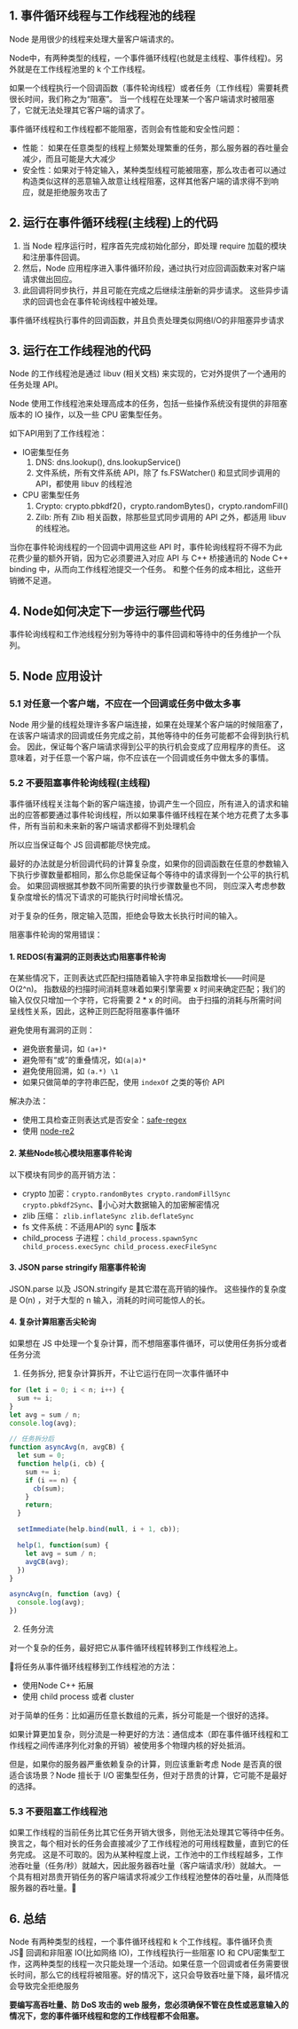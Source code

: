 ## 1. 事件循环线程与工作线程池的线程
Node 是用很少的线程来处理大量客户端请求的。

Node中，有两种类型的线程，一个事件循环线程(也就是主线程、事件线程)。另外就是在工作线程池里的 k 个工作线程。

如果一个线程执行一个回调函数（事件轮询线程）或者任务（工作线程）需要耗费很长时间，我们称之为“阻塞”。 当一个线程在处理某一个客户端请求时被阻塞了，它就无法处理其它客户端的请求了。

事件循环线程和工作线程都不能阻塞，否则会有性能和安全性问题：
- 性能： 如果在任意类型的线程上频繁处理繁重的任务，那么服务器的吞吐量会减少，而且可能是大大减少
- 安全性：如果对于特定输入，某种类型线程可能被阻塞，那么攻击者可以通过构造类似这样的恶意输入故意让线程阻塞，这样其他客户端的请求得不到响应，就是拒绝服务攻击了


## 2. 运行在事件循环线程(主线程)上的代码
1. 当 Node 程序运行时，程序首先完成初始化部分，即处理 require 加载的模块和注册事件回调。 
2. 然后，Node 应用程序进入事件循环阶段，通过执行对应回调函数来对客户端请求做出回应。 
3. 此回调将同步执行，并且可能在完成之后继续注册新的异步请求。 这些异步请求的回调也会在事件轮询线程中被处理。

事件循环线程执行事件的回调函数，并且负责处理类似网络I/O的非阻塞异步请求

## 3. 运行在工作线程池的代码

Node 的工作线程池是通过 libuv (相关文档) 来实现的，它对外提供了一个通用的任务处理 API。

Node 使用工作线程池来处理高成本的任务，包括一些操作系统没有提供的非阻塞版本的 IO 操作，以及一些 CPU 密集型任务。

如下API用到了工作线程池：
- IO密集型任务
  1. DNS: dns.lookup(), dns.lookupService()
  2. 文件系统，所有文件系统 API，除了 fs.FSWatcher() 和显式同步调用的 API，都使用 libuv 的线程池
- CPU 密集型任务
  1. Crypto: crypto.pbkdf2()，crypto.randomBytes()，crypto.randomFill()
  2. Zilb: 所有 Zlib 相关函数，除那些显式同步调用的 API 之外，都适用 libuv 的线程池。


当你在事件轮询线程的一个回调中调用这些 API 时，事件轮询线程将不得不为此花费少量的额外开销，因为它必须要进入对应 API 与 C++ 桥接通讯的 Node C++ binding 中，从而向工作线程池提交一个任务。 和整个任务的成本相比，这些开销微不足道。

## 4. Node如何决定下一步运行哪些代码
事件轮询线程和工作池线程分别为等待中的事件回调和等待中的任务维护一个队列。

## 5. Node 应用设计
### 5.1 对任意一个客户端，不应在一个回调或任务中做太多事
Node 用少量的线程处理许多客户端连接，如果在处理某个客户端的时候阻塞了，在该客户端请求的回调或任务完成之前，其他等待中的任务可能都不会得到执行机会。 因此，保证每个客户端请求得到公平的执行机会变成了应用程序的责任。 这意味着，对于任意一个客户端，你不应该在一个回调或任务中做太多的事情。

### 5.2 不要阻塞事件轮询线程(主线程)
事件循环线程关注每个新的客户端连接，协调产生一个回应，所有进入的请求和输出的应答都要通过事件轮询线程，所以如果事件循环线程在某个地方花费了太多事件，所有当前和未来新的客户端请求都得不到处理机会

所以应当保证每个 JS 回调都能尽快完成。

最好的办法就是分析回调代码的计算复杂度，如果你的回调函数在任意的参数输入下执行步骤数量都相同，那么你总能保证每个等待中的请求得到一个公平的执行机会。 如果回调根据其参数不同所需要的执行步骤数量也不同， 则应深入考虑参数复杂度增长的情况下请求的可能执行时间增长情况。

对于复杂的任务，限定输入范围，拒绝会导致太长执行时间的输入。

阻塞事件轮询的常用错误：
#### 1. REDOS(有漏洞的正则表达式)阻塞事件轮询
在某些情况下，正则表达式匹配扫描随着输入字符串呈指数增长——时间是 O(2^n)。 指数级的扫描时间消耗意味着如果引擎需要 x 时间来确定匹配；我们的输入仅仅只增加一个字符，它将需要 2 * x 的时间。 由于扫描的消耗与所需时间呈线性关系，因此，这种正则匹配将阻塞事件循环

避免使用有漏洞的正则：
- 避免嵌套量词，如 `(a+)*`
- 避免带有“或”的重叠情况，如`(a|a)*`
- 避免使用回溯，如 `(a.*) \1`
- 如果只做简单的字符串匹配，使用 `indexOf` 之类的等价 API

解决办法：
- 使用工具检查正则表达式是否安全：[safe-regex](https://github.com/substack/safe-regex)
- 使用 [node-re2](https://github.com/uhop/node-re2)

#### 2. 某些Node核心模块阻塞事件轮询
以下模块有同步的高开销方法：
- crypto 加密：`crypto.randomBytes crypto.randomFillSync crypto.pbkdf2Sync`、小心对大数据输入的加密解密情况
- zlib 压缩： `zlib.inflateSync zlib.deflateSync`
- fs 文件系统：不适用API的 sync 版本
- child_process 子进程：`child_process.spawnSync child_process.execSync child_process.execFileSync`

#### 3. JSON parse stringify 阻塞事件轮询
JSON.parse 以及 JSON.stringify 是其它潜在高开销的操作。 这些操作的复杂度是 O(n) ，对于大型的 n 输入，消耗的时间可能惊人的长。

#### 4. 复杂计算阻塞舌尖轮询

如果想在 JS 中处理一个复杂计算，而不想阻塞事件循环，可以使用任务拆分或者任务分流

1. 任务拆分,
把复杂计算拆开，不让它运行在同一次事件循环中
```js
for (let i = 0; i < n; i++) {
  sum += i;
}
let avg = sum / n;
console.log(avg);

// 任务拆分后
function asyncAvg(n, avgCB) {
  let sum = 0;
  function help(i, cb) {
    sum += i;
    if (i == n) {
      cb(sum);
    }
    return;
  }

  setImmediate(help.bind(null, i + 1, cb));

  help(1, function(sum) {
    let avg = sum / n;
    avgCB(avg);
  })
}

asyncAvg(n, function (avg) {
  console.log(avg);
})
```

2. 任务分流

对一个复杂的任务，最好把它从事件循环线程转移到工作线程池上。

将任务从事件循环线程移到工作线程池的方法：
- 使用Node C++ 拓展
- 使用 child process 或者 cluster

对于简单的任务：比如遍历任意长数组的元素，拆分可能是一个很好的选择。 

如果计算更加复杂，则分流是一种更好的方法：通信成本（即在事件循环线程和工作线程之间传递序列化对象的开销）被使用多个物理内核的好处抵消。

但是，如果你的服务器严重依赖复杂的计算，则应该重新考虑 Node 是否真的很适合该场景？Node 擅长于 I/O 密集型任务，但对于昂贵的计算，它可能不是最好的选择。

### 5.3 不要阻塞工作线程池
如果工作线程的当前任务比其它任务开销大很多，则他无法处理其它等待中任务。 换言之，每个相对长的任务会直接减少了工作线程池的可用线程数量，直到它的任务完成。 这是不可取的。因为从某种程度上说，工作池中的工作线程越多，工作池吞吐量（任务/秒）就越大，因此服务器吞吐量（客户端请求/秒）就越大。 一个具有相对昂贵开销任务的客户端请求将减少工作线程池整体的吞吐量，从而降低服务器的吞吐量。


## 6. 总结
Node 有两种类型的线程，一个事件循环线程和 k 个工作线程。事件循环负责 JS 回调和非阻塞 IO(比如网络 IO)，工作线程执行一些阻塞 IO 和 CPU密集型工作，这两种类型的线程一次只能处理一个活动。如果任意一个回调或者任务需要很长时间，那么它的线程将被阻塞。好的情况下，这只会导致吞吐量下降，最坏情况会导致完全拒绝服务

**要编写高吞吐量、防 DoS 攻击的 web 服务，您必须确保不管在良性或恶意输入的情况下，您的事件循环线程和您的工作线程都不会阻塞。**